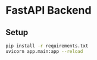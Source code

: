 # FastAPI Backend

## Setup

```bash
pip install -r requirements.txt
uvicorn app.main:app --reload
```